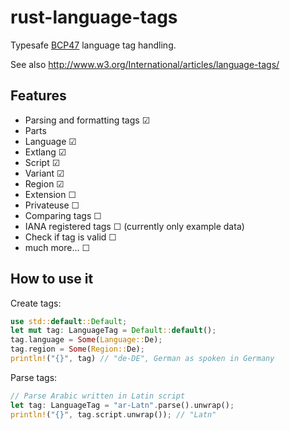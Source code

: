 # rust-language-tags
Typesafe  [BCP47](http://tools.ietf.org/html/bcp47) language tag handling.

See also http://www.w3.org/International/articles/language-tags/

## Features
* Parsing and formatting tags ☑
* Parts
 * Language ☑
 * Extlang ☑
 * Script ☑
 * Variant ☑
 * Region ☑
 * Extension ☐
 * Privateuse ☐
* Comparing tags ☐
* IANA registered tags ☐ (currently only example data)
* Check if tag is valid ☐
* much more... ☐


## How to use it
Create tags:
```rust
use std::default::Default;
let mut tag: LanguageTag = Default::default();
tag.language = Some(Language::De);
tag.region = Some(Region::De);
println!("{}", tag) // "de-DE", German as spoken in Germany
```

Parse tags:
```rust
// Parse Arabic written in Latin script
let tag: LanguageTag = "ar-Latn".parse().unwrap();
println!("{}", tag.script.unwrap()); // "Latn"
```
